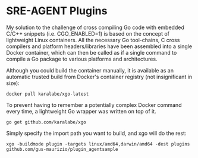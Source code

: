 # SRE-AGENT Plugins
My solution to the challenge of cross compiling Go code with embedded C/C++ snippets (i.e. CGO_ENABLED=1) is based on the concept of lightweight Linux containers. All the necessary Go tool-chains, C cross compilers and platform headers/libraries have been assembled into a single Docker container, which can then be called as if a single command to compile a Go package to various platforms and architectures.

Although you could build the container manually, it is available as an automatic trusted build from Docker's container registry (not insignificant in size):
```
docker pull karalabe/xgo-latest
```
To prevent having to remember a potentially complex Docker command every time, a lightweight Go wrapper was written on top of it.
```
go get github.com/karalabe/xgo
```
Simply specify the import path you want to build, and xgo will do the rest:
```
xgo -buildmode plugin -targets linux/amd64,darwin/amd64 -dest plugins github.com/gus-maurizio/plugin_agentsample
```

